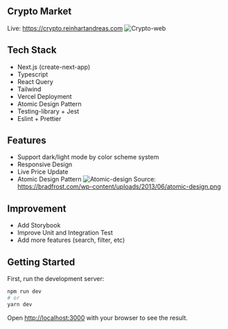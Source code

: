 ## Crypto Market
Live: https://crypto.reinhartandreas.com
![Crypto-web](https://user-images.githubusercontent.com/50010891/188325057-7e7ecdca-2745-4cc4-a16e-4254f8897866.jpg)


## Tech Stack
- Next.js (create-next-app)
- Typescript
- React Query
- Tailwind
- Vercel Deployment
- Atomic Design Pattern
- Testing-library + Jest
- Eslint + Prettier

## Features
- Support dark/light mode by color scheme system
- Responsive Design
- Live Price Update
- Atomic Design Pattern
![Atomic-design](https://bradfrost.com/wp-content/uploads/2013/06/atomic-design.png)
Source: https://bradfrost.com/wp-content/uploads/2013/06/atomic-design.png

## Improvement
- Add Storybook
- Improve Unit and Integration Test
- Add more features (search, filter, etc)

## Getting Started

First, run the development server:

```bash
npm run dev
# or
yarn dev
```

Open [http://localhost:3000](http://localhost:3000) with your browser to see the result.
